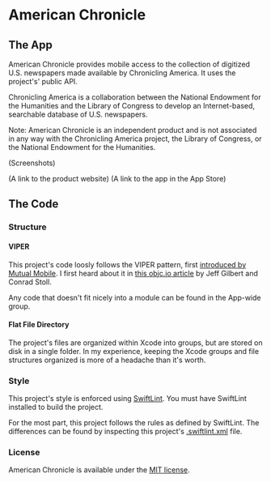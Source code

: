 # American Chronicle #

## The App ##

American Chronicle provides mobile access to the collection of digitized U.S. newspapers made available by Chronicling America. It uses the project's' public API.

Chronicling America is a collaboration between the National Endowment for the Humanities and the Library of Congress to develop an Internet-based, searchable database of U.S. newspapers.

Note: American Chronicle is an independent product and is not associated in any way with the Chronicling America project, the Library of Congress, or the National Endowment for the Humanities.

(Screenshots)

(A link to the product website)
(A link to the app in the App Store)

## The Code ##

### Structure ###

#### VIPER ####

This project's code loosly follows the VIPER pattern, first [introduced by Mutual Mobile](http://mutualmobile.github.io/blog/2013/12/04/viper-introduction/). I first heard about it in [this objc.io article](https://www.objc.io/issues/13-architecture/viper/) by Jeff Gilbert and Conrad Stoll.

Any code that doesn't fit nicely into a module can be found in the App-wide group.
    
#### Flat File Directory ####

The project's files are organized within Xcode into groups, but are stored on disk in a single folder.
In my experience, keeping the Xcode groups and file structures organized is more of a headache than it's worth.

### Style ###

This project's style is enforced using [SwiftLint](https://github.com/realm/SwiftLint). You must
have SwiftLint installed to build the project.

For the most part, this project follows the rules as defined by SwiftLint. 
The differences can be found by inspecting this project's [.swiftlint.xml](.swiftlint.xml) file.

### License ###

American Chronicle is available under the [MIT license](LICENSE). 
